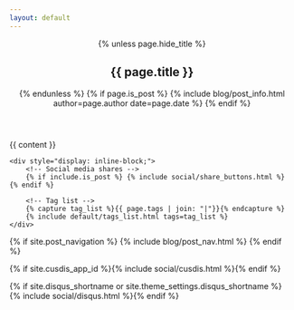 ```yaml
---
layout: default
---
```


<article {% if page.feature-img %}class="feature-image" {% endif %} style="padding:0;">
    <header id="main" style="background-image: url('{{ page.feature-img | relative_url }}')">
        {% unless page.hide_title %}
        <h1 id="{{ page.title | cgi_escape }}" class="title">{{ page.title }}</h1>
        {% endunless %}
        {% if page.is_post %}
        {% include blog/post_info.html author=page.author date=page.date %}
        {% endif %}
    </header>
    <section class="post-content">{{ content }}</section>

    <div style="display: inline-block;">
        <!-- Social media shares -->
        {% if include.is_post %} {% include social/share_buttons.html %} {% endif %}

        <!-- Tag list -->
        {% capture tag_list %}{{ page.tags | join: "|"}}{% endcapture %}
        {% include default/tags_list.html tags=tag_list %}
    </div>

</article>

<!-- Post navigation -->
{% if site.post_navigation %}
{% include blog/post_nav.html %}
{% endif %}

<!-- Cusdis -->
{% if site.cusdis_app_id %}{% include social/cusdis.html %}{% endif %}

<!-- Disqus -->
{% if site.disqus_shortname or site.theme_settings.disqus_shortname %}
{% include social/disqus.html %}{% endif %}
